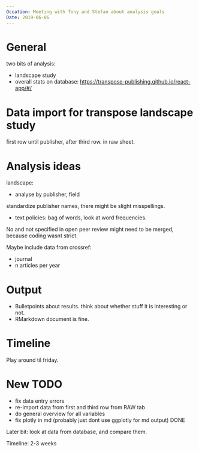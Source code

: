 ```yaml
---
Occation: Meeting with Tony and Stefan about analysis goals
Date: 2019-06-06
---
```


# General
two bits of analysis:
- landscape study
- overall stats on database: https://transpose-publishing.github.io/react-app/#/

# Data import for transpose landscape study
first row until publisher, after third row.
in raw sheet.


# Analysis ideas
landscape:
- analyse by publisher, field

standardize publisher names, there might be slight misspellings.

- text policies: bag of words, look at word frequencies.


No and not specified in open peer review might need to be merged, because coding
wasnt strict.


Maybe include data from crossref:
- journal
- n articles per year

# Output
- Bulletpoints about results. think about whether stuff it is interesting or not.
- RMarkdown document is fine.

# Timeline
Play around til friday.



# New TODO

- fix data entry errors
- re-import data from first and third row from RAW tab
- do general overview for all variables
- fix plotly in md (probably just dont use ggplotly for md output) DONE


Later bit: look at data from database, and compare them.

Timeline: 2-3 weeks
